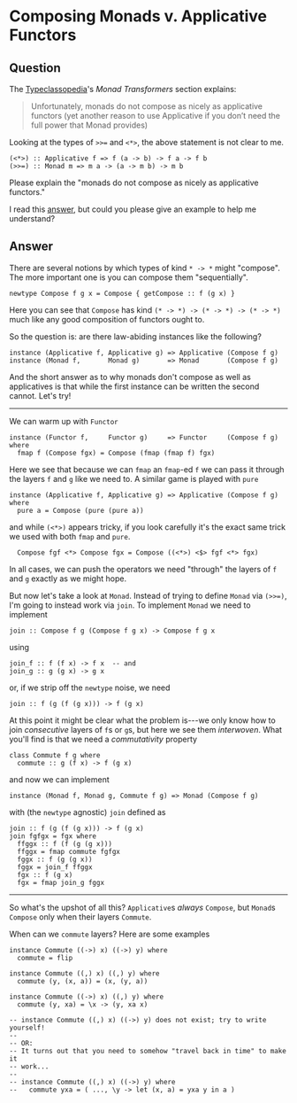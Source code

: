 
# Composing Monads v. Applicative Functors

## Question
        
The [Typeclassopedia](https://wiki.haskell.org/Typeclassopedia)'s _Monad Transformers_ section explains:

> Unfortunately, monads do not compose as nicely as applicative functors (yet another reason to use Applicative if you don’t need the full power that Monad provides)

Looking at the types of `>>=` and `<*>`, the above statement is not clear to me.

    (<*>) :: Applicative f => f (a -> b) -> f a -> f b
    (>>=) :: Monad m => m a -> (a -> m b) -> m b
    

Please explain the "monads do not compose as nicely as applicative functors."

I read this [answer](https://stackoverflow.com/questions/7040844/applicatives-compose-monads-dont), but could you please give an example to help me understand?

## Answer
        
There are several notions by which types of kind `* -> *` might "compose". The more important one is you can compose them "sequentially".

    newtype Compose f g x = Compose { getCompose :: f (g x) }
    

Here you can see that `Compose` has kind `(* -> *) -> (* -> *) -> (* -> *)` much like any good composition of functors ought to.

So the question is: are there law-abiding instances like the following?

    instance (Applicative f, Applicative g) => Applicative (Compose f g)
    instance (Monad f,       Monad g)       => Monad       (Compose f g)
    

And the short answer as to why monads don't compose as well as applicatives is that while the first instance can be written the second cannot. Let's try!

* * *

We can warm up with `Functor`

    instance (Functor f,     Functor g)     => Functor     (Compose f g) where
      fmap f (Compose fgx) = Compose (fmap (fmap f) fgx)
    

Here we see that because we can `fmap` an `fmap`-ed `f` we can pass it through the layers `f` and `g` like we need to. A similar game is played with `pure`

    instance (Applicative f, Applicative g) => Applicative (Compose f g) where
      pure a = Compose (pure (pure a))
    

and while `(<*>)` appears tricky, if you look carefully it's the exact same trick we used with both `fmap` and `pure`.

      Compose fgf <*> Compose fgx = Compose ((<*>) <$> fgf <*> fgx)
    

In all cases, we can push the operators we need "through" the layers of `f` and `g` exactly as we might hope.

But now let's take a look at `Monad`. Instead of trying to define `Monad` via `(>>=)`, I'm going to instead work via `join`. To implement `Monad` we need to implement

    join :: Compose f g (Compose f g x) -> Compose f g x
    

using

    join_f :: f (f x) -> f x  -- and
    join_g :: g (g x) -> g x
    

or, if we strip off the `newtype` noise, we need

    join :: f (g (f (g x))) -> f (g x)
    

At this point it might be clear what the problem is---we only know how to join _consecutive_ layers of `f`s or `g`s, but here we see them _interwoven_. What you'll find is that we need a _commutativity_ property

    class Commute f g where
      commute :: g (f x) -> f (g x)
    

and now we can implement

    instance (Monad f, Monad g, Commute f g) => Monad (Compose f g)
    

with (the `newtype` agnostic) `join` defined as

    join :: f (g (f (g x))) -> f (g x)
    join fgfgx = fgx where
      ffggx :: f (f (g (g x)))
      ffggx = fmap commute fgfgx
      fggx :: f (g (g x))
      fggx = join_f ffggx
      fgx :: f (g x)
      fgx = fmap join_g fggx
    

* * *

So what's the upshot of all this? `Applicative`s _always_ `Compose`, but `Monad`s `Compose` only when their layers `Commute`.

When can we `commute` layers? Here are some examples

    instance Commute ((->) x) ((->) y) where
      commute = flip
    
    instance Commute ((,) x) ((,) y) where
      commute (y, (x, a)) = (x, (y, a))
    
    instance Commute ((->) x) ((,) y) where
      commute (y, xa) = \x -> (y, xa x)
    
    -- instance Commute ((,) x) ((->) y) does not exist; try to write yourself!
    --
    -- OR:
    -- It turns out that you need to somehow "travel back in time" to make it
    -- work...
    -- 
    -- instance Commute ((,) x) ((->) y) where
    --   commute yxa = ( ..., \y -> let (x, a) = yxa y in a )
